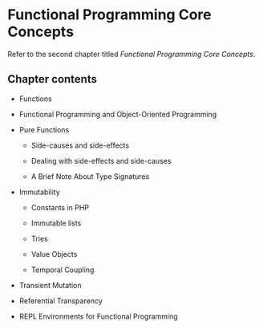 # Functional Programming Core Concepts

Refer to the second chapter titled _Functional Programming Core Concepts_.

## Chapter contents

- Functions

- Functional Programming and Object-Oriented Programming

- Pure Functions

  - Side-causes and side-effects

  - Dealing with side-effects and side-causes

  - A Brief Note About Type Signatures

- Immutability

  - Constants in PHP

  - Immutable lists

  - Tries

  - Value Objects

  - Temporal Coupling

- Transient Mutation

- Referential Transparency

- REPL Environments for Functional Programming
